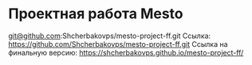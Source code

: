 # Проектная работа Mesto
git@github.com:Shcherbakovps/mesto-project-ff.git
Ссылка: https://github.com/Shcherbakovps/mesto-project-ff.git
Ссылка на финальную версию: https://shcherbakovps.github.io/mesto-project-ff/

